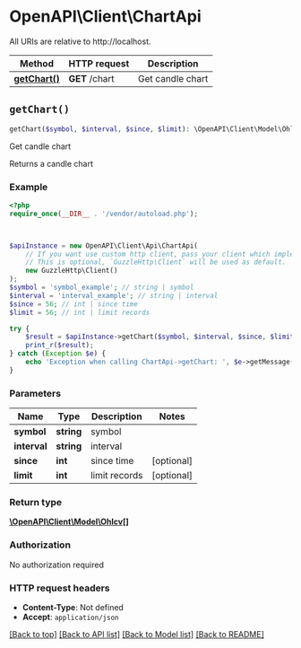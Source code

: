 # OpenAPI\Client\ChartApi

All URIs are relative to http://localhost.

Method | HTTP request | Description
------------- | ------------- | -------------
[**getChart()**](ChartApi.md#getChart) | **GET** /chart | Get candle chart


## `getChart()`

```php
getChart($symbol, $interval, $since, $limit): \OpenAPI\Client\Model\Ohlcv[]
```

Get candle chart

Returns a candle chart

### Example

```php
<?php
require_once(__DIR__ . '/vendor/autoload.php');



$apiInstance = new OpenAPI\Client\Api\ChartApi(
    // If you want use custom http client, pass your client which implements `GuzzleHttp\ClientInterface`.
    // This is optional, `GuzzleHttp\Client` will be used as default.
    new GuzzleHttp\Client()
);
$symbol = 'symbol_example'; // string | symbol
$interval = 'interval_example'; // string | interval
$since = 56; // int | since time
$limit = 56; // int | limit records

try {
    $result = $apiInstance->getChart($symbol, $interval, $since, $limit);
    print_r($result);
} catch (Exception $e) {
    echo 'Exception when calling ChartApi->getChart: ', $e->getMessage(), PHP_EOL;
}
```

### Parameters

Name | Type | Description  | Notes
------------- | ------------- | ------------- | -------------
 **symbol** | **string**| symbol |
 **interval** | **string**| interval |
 **since** | **int**| since time | [optional]
 **limit** | **int**| limit records | [optional]

### Return type

[**\OpenAPI\Client\Model\Ohlcv[]**](../Model/Ohlcv.md)

### Authorization

No authorization required

### HTTP request headers

- **Content-Type**: Not defined
- **Accept**: `application/json`

[[Back to top]](#) [[Back to API list]](../../README.md#endpoints)
[[Back to Model list]](../../README.md#models)
[[Back to README]](../../README.md)

